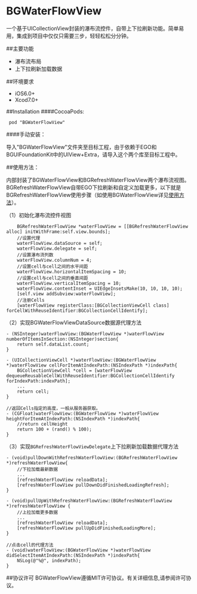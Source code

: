 # BGWaterFlowView
一个基于UICollectionView封装的瀑布流控件，自带上下拉刷新功能。简单易用，集成到项目中仅仅只需要三步，轻轻松松分分钟。

##主要功能
  - 瀑布流布局
  - 上下拉刷新加载数据
  
##环境要求
  - iOS6.0+    
  - Xcod7.0+
 
##Installation
####CocoaPods:

```
 pod "BGWaterFlowView"
```  

####手动安装：

导入"BGWaterFlowView"文件夹至目标工程，由于依赖于EGO和BGUIFoundationKit中的UIView+Extra，请导入这个两个库至目标工程中。

##使用方法：

内部封装了BGWaterFlowView和BGRefreshWaterFlowView两个瀑布流视图。BGRefreshWaterFlowView自带EGO下拉刷新和自定义加载更多，以下就是BGRefreshWaterFlowView使用步骤（如使用BGWaterFlowView详见[使用方法](https://github.com/liuchungui/BGWaterFlowView/blob/master/BGWaterFlowView.md)）。

（1）初始化瀑布流控件视图

```
    BGRefreshWaterFlowView *waterFlowView = [[BGRefreshWaterFlowView alloc] initWithFrame:self.view.bounds];
    //设置代理
    waterFlowView.dataSource = self;
    waterFlowView.delegate = self;
    //设置瀑布流列数
    waterFlowView.columnNum = 4;
    //设置cell与cell之间的水平间距
    waterFlowView.horizontalItemSpacing = 10;
    //设置cell与cell之间的垂直间距
    waterFlowView.verticalItemSpacing = 10;
    waterFlowView.contentInset = UIEdgeInsetsMake(10, 10, 10, 10);
    [self.view addSubview:waterFlowView];
    //注册Cells
    [waterFlowView registerClass:[BGCollectionViewCell class] forCellWithReuseIdentifier:BGCollectionCellIdentify];
```
    
（2）实现BGWaterFlowViewDataSource数据源代理方法

```
- (NSInteger)waterFlowView:(BGWaterFlowView *)waterFlowView numberOfItemsInSection:(NSInteger)section{
    return self.dataList.count;
}

- (UICollectionViewCell *)waterFlowView:(BGWaterFlowView *)waterFlowView cellForItemAtIndexPath:(NSIndexPath *)indexPath{
    BGCollectionViewCell *cell = [waterFlowView dequeueReusableCellWithReuseIdentifier:BGCollectionCellIdentify forIndexPath:indexPath];
    ...
    return cell;
}

//返回Cells指定的高度，一般从服务器获取。
- (CGFloat)waterFlowView:(BGWaterFlowView *)waterFlowView heightForItemAtIndexPath:(NSIndexPath *)indexPath{
    //return cellHeight
    return 100 + (rand() % 100);
}
```

（3）实现`BGRefreshWaterFlowViewDelegate`上下拉刷新加载数据代理方法

```
- (void)pullDownWithRefreshWaterFlowView:(BGRefreshWaterFlowView *)refreshWaterFlowView{
    //下拉加载最新数据
    ...
    [refreshWaterFlowView reloadData];
    [refreshWaterFlowView pullDownDidFinishedLoadingRefresh];
}

- (void)pullUpWithRefreshWaterFlowView:(BGRefreshWaterFlowView *)refreshWaterFlowView {
    //上拉加载更多数据
    ...
    [refreshWaterFlowView reloadData];
    [refreshWaterFlowView pullUpDidFinishedLoadingMore];
}

//点击cell的代理方法
- (void)waterFlowView:(BGWaterFlowView *)waterFlowView didSelectItemAtIndexPath:(NSIndexPath *)indexPath{
    NSLog(@"%@", indexPath);
}
```

##协议许可
BGWaterFlowView遵循MIT许可协议。有关详细信息,请参阅许可协议。

